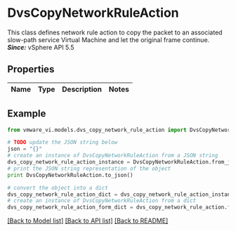 # DvsCopyNetworkRuleAction

This class defines network rule action to copy the packet to an associated slow-path service Virtual Machine and let the original frame continue.  ***Since:*** vSphere API 5.5 

## Properties
Name | Type | Description | Notes
------------ | ------------- | ------------- | -------------

## Example

```python
from vmware_vi.models.dvs_copy_network_rule_action import DvsCopyNetworkRuleAction

# TODO update the JSON string below
json = "{}"
# create an instance of DvsCopyNetworkRuleAction from a JSON string
dvs_copy_network_rule_action_instance = DvsCopyNetworkRuleAction.from_json(json)
# print the JSON string representation of the object
print DvsCopyNetworkRuleAction.to_json()

# convert the object into a dict
dvs_copy_network_rule_action_dict = dvs_copy_network_rule_action_instance.to_dict()
# create an instance of DvsCopyNetworkRuleAction from a dict
dvs_copy_network_rule_action_form_dict = dvs_copy_network_rule_action.from_dict(dvs_copy_network_rule_action_dict)
```
[[Back to Model list]](../README.md#documentation-for-models) [[Back to API list]](../README.md#documentation-for-api-endpoints) [[Back to README]](../README.md)


